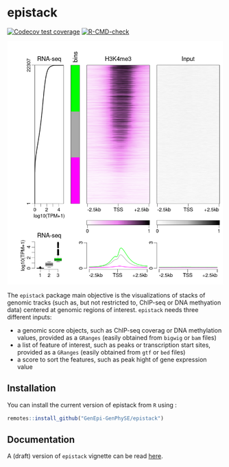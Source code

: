 
# epistack

<!-- badges: start -->
[![Codecov test coverage](https://codecov.io/gh/GenEpi-GenPhySE/epistack/branch/master/graph/badge.svg)](https://codecov.io/gh/GenEpi-GenPhySE/epistack?branch=master)
[![R-CMD-check](https://github.com/GenEpi-GenPhySE/epistack/workflows/R-CMD-check/badge.svg)](https://github.com/GenEpi-GenPhySE/epistack/actions)
<!-- badges: end -->

![Example of an epistack output](inst/extdata/example_vizbi_bos_epistack2.png)

The `epistack` package main objective is the visualizations of stacks 
of genomic tracks (such as, but not restricted to, ChIP-seq or
DNA methyation data)
centered at genomic regions of interest. `epistack` needs three 
different inputs:

- a genomic score objects, such as ChIP-seq coverag or DNA methylation values, 
provided as a `GRanges` (easily obtained from `bigwig` or `bam` files)
- a list of feature of interest, such as peaks or transcription start sites,
provided as a `GRanges` (easily obtained from `gtf` or `bed` files)
- a score to sort the features, such as peak hight of gene expression value


## Installation

You can install the current version of epistack from `R` using :

``` r
remotes::install_github("GenEpi-GenPhySE/epistack")
```

## Documentation

A (draft) version of `epistack` vignette can be read [here](https://gdevailly.github.io/using_epistack.html).


